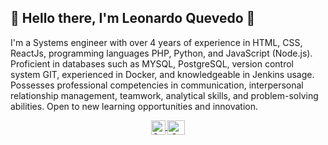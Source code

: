 ## 👋 Hello there, I'm Leonardo Quevedo 👋

<p>
	I'm a Systems engineer with over 4 years of experience in HTML, CSS, ReactJs, programming
	languages PHP, Python, and JavaScript (Node.js). Proficient in databases such as
	MYSQL, PostgreSQL, version control system GIT, experienced in Docker, and
	knowledgeable in Jenkins usage. Possesses professional competencies in
	communication, interpersonal relationship management, teamwork, analytical skills,
	and problem-solving abilities. Open to new learning opportunities and innovation.
</p>


<p align="center">
	<a href="https://www.instagram.com/davedleonardo" target="blank">
    <img align="center" src="https://upload.wikimedia.org/wikipedia/commons/e/e7/Instagram_logo_2016.svg" alt="Canal de Instagram de midu.dev" height="23px" width="23px" />
  </a>
  <span style="width: 8px;"> </span>
  <a href="www.linkedin.com/in/leonardo-quevedo-b18312283" target="blank">
    <img align="center" src="https://cdn-icons-png.flaticon.com/256/174/174857.png" alt="Canal de Twitter de midudev" height="23px" width="28px" />
  </a>
</p>
